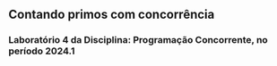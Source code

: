 ## Contando primos com concorrência

### Laboratório 4 da Disciplina: Programação Concorrente, no período 2024.1 
